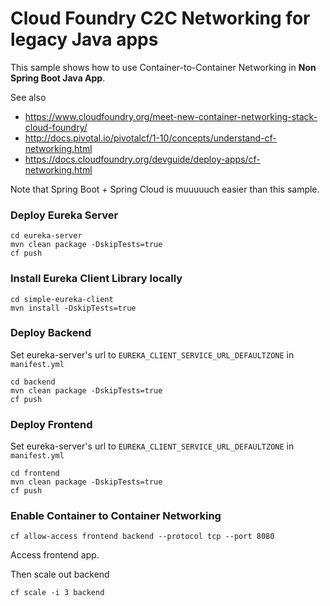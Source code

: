 # Cloud Foundry C2C Networking for legacy Java apps

This sample shows how to use Container-to-Container Networking in **Non Spring Boot Java App**.

See also

* https://www.cloudfoundry.org/meet-new-container-networking-stack-cloud-foundry/
* http://docs.pivotal.io/pivotalcf/1-10/concepts/understand-cf-networking.html
* https://docs.cloudfoundry.org/devguide/deploy-apps/cf-networking.html

Note that Spring Boot + Spring Cloud is muuuuuch easier than this sample.

### Deploy Eureka Server

```
cd eureka-server
mvn clean package -DskipTests=true
cf push
```

### Install Eureka Client Library locally

```
cd simple-eureka-client
mvn install -DskipTests=true
```

### Deploy Backend

Set eureka-server's url to `EUREKA_CLIENT_SERVICE_URL_DEFAULTZONE` in `manifest.yml`

```
cd backend
mvn clean package -DskipTests=true
cf push
```

### Deploy Frontend

Set eureka-server's url to `EUREKA_CLIENT_SERVICE_URL_DEFAULTZONE` in `manifest.yml`

```
cd frontend
mvn clean package -DskipTests=true
cf push
```

### Enable Container to Container Networking

```
cf allow-access frontend backend --protocol tcp --port 8080
```

Access frontend app.

Then scale out backend

```
cf scale -i 3 backend
```